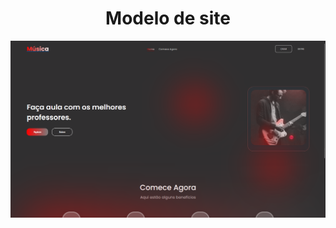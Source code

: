 <h1 align="center">Modelo de site</h1>  

![image](https://github.com/DaviMarcio/site-musica/blob/main/site-musica/image/image.png)
